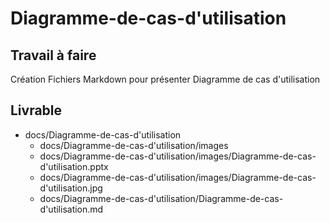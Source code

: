 # Diagramme-de-cas-d'utilisation
## Travail à faire
Création Fichiers Markdown pour présenter Diagramme de cas d'utilisation

## Livrable
- docs/Diagramme-de-cas-d'utilisation
  - docs/Diagramme-de-cas-d'utilisation/images
  - docs/Diagramme-de-cas-d'utilisation/images/Diagramme-de-cas-d'utilisation.pptx
  - docs/Diagramme-de-cas-d'utilisation/images/Diagramme-de-cas-d'utilisation.jpg
  - docs/Diagramme-de-cas-d'utilisation/Diagramme-de-cas-d'utilisation.md